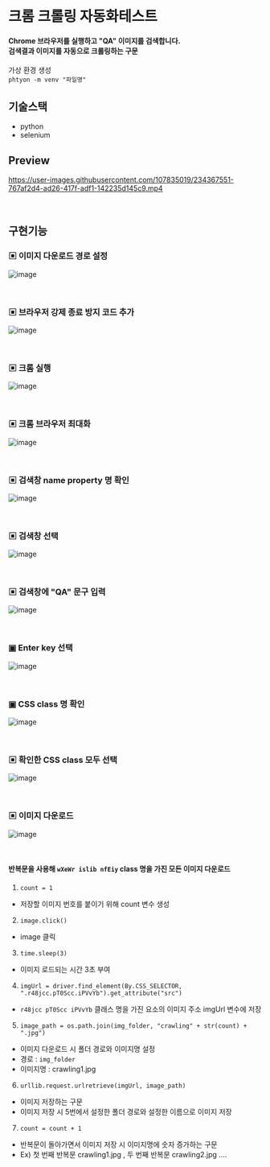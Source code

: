 # 크롬 크롤링 자동화테스트

#### Chrome 브라우저를 실행하고 "QA" 이미지를 검색합니다. <br/> 검색결과 이미지를 자동으로 크롤링하는 구문<br/>

가상 환경 생성 </br>
`phtyon -m venv "파일명"`

## 기술스택

- python
- selenium

## Preview


https://user-images.githubusercontent.com/107835019/234367551-767af2d4-ad26-417f-adf1-142235d145c9.mp4


<br/>


## 구현기능

### ▣ 이미지 다운로드 경로 설정
![image](https://user-images.githubusercontent.com/107835019/234354983-847a658d-6bc2-4213-b590-d690b24296c6.png)

<br/>


### ▣ 브라우저 강제 종료 방지 코드 추가

![image](https://user-images.githubusercontent.com/107835019/234358509-b49ffefc-053a-468f-9fd1-620ab69b543d.png)

<br/>


### ▣ 크롬 실행

![image](https://user-images.githubusercontent.com/107835019/234358742-4d82e0c1-2b79-4daa-b2b3-40e3b6c99f0e.png)

<br/>

### ▣ 크롬 브라우저 최대화

![image](https://user-images.githubusercontent.com/107835019/234359119-45bbcfd7-e685-48a7-a8e6-521e82c95cab.png)

<br/>


### ▣ 검색창 name property 명 확인

![image](https://user-images.githubusercontent.com/107835019/234079334-15bf0f12-3965-46d2-9b68-00b6ca89a394.png)

<br/>


### ▣ 검색창 선택

![image](https://user-images.githubusercontent.com/107835019/234359416-270e73da-4274-4027-ba48-ec34635a7f92.png)

<br/>


### ▣ 검색창에 "QA" 문구 입력

![image](https://user-images.githubusercontent.com/107835019/234359554-7b594f02-9bbe-40c0-adce-9fad8175685b.png)

<br/>


### ▣ Enter key 선택

![image](https://user-images.githubusercontent.com/107835019/234359720-ce571790-88ce-40a5-8f47-ceab454e8451.png)

<br/>


### ▣ CSS class 명 확인

![image](https://user-images.githubusercontent.com/107835019/234360574-abf8f933-bb22-423e-a3d0-969ac7413d88.png)

<br/>


### ▣ 확인한 CSS class 모두 선택

![image](https://user-images.githubusercontent.com/107835019/234360867-3217389b-b62c-4bd5-810c-96d4572cdaa8.png)

<br/>

### ▣ 이미지 다운로드

![image](https://user-images.githubusercontent.com/107835019/234361310-287680ab-583e-43a3-bc52-18e3566f022b.png)

<br/>

#### 반복문을 사용해 `wXeWr islib nfEiy` class 명을 가진 모든 이미지 다운로드

1. ```count = 1``` <br/>
 - 저장할 이미지 번호를 붙이기 위해 count 변수 생성 <br/>
  
2. ```image.click()``` <br/>
 - image 클릭 <br/>

3. ```time.sleep(3)``` <br/>
 - 이미지 로드되는 시간 3초 부여 <br/>

4. ```imgUrl = driver.find_element(By.CSS_SELECTOR, ".r48jcc.pT0Scc.iPVvYb").get_attribute("src")``` <br/>
 - `r48jcc pT0Scc iPVvYb` 클래스 명을 가진 요소의 이미지 주소 imgUrl 변수에 저장 <br/>

5. ```image_path = os.path.join(img_folder, "crawling" + str(count) + ".jpg")``` <br/>
 - 이미지 다운로드 시 폴더 경로와 이미지명 설정 <br/>
 - 경로 : `img_folder`
 - 이미지명 : crawling1.jpg <br/>

6. ```urllib.request.urlretrieve(imgUrl, image_path)``` <br/>
 - 이미지 저장하는 구문
 - 이미지 저장 시 5번에서 설정한 폴더 경로와 설정한 이름으로 이미지 저장

7. ```count = count + 1``` <br/>
 - 반복문이 돌아가면서 이미지 저장 시 이미지명에 숫자 증가하는 구문
 - Ex) 첫 번째 반복문 crawling1.jpg , 두 번째 반복문 crawling2.jpg ....

